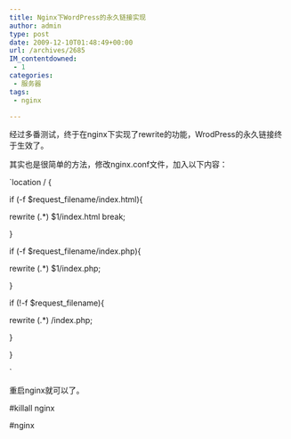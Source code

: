 ```yaml
---
title: Nginx下WordPress的永久链接实现
author: admin
type: post
date: 2009-12-10T01:48:49+00:00
url: /archives/2685
IM_contentdowned:
 - 1
categories:
 - 服务器
tags:
 - nginx

---
```


经过多番测试，终于在nginx下实现了rewrite的功能，WrodPress的永久链接终于生效了。

其实也是很简单的方法，修改nginx.conf文件，加入以下内容：

`location / {

if (-f $request_filename/index.html){

rewrite (.*) $1/index.html break;

}

if (-f $request_filename/index.php){

rewrite (.*) $1/index.php;

}

if (!-f $request_filename){

rewrite (.*) /index.php;

}

}

`

重启nginx就可以了。

#killall nginx

#nginx